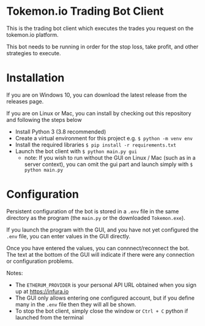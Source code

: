 # Tokemon.io Trading Bot Client

This is the trading bot client which executes the trades you request on the tokemon.io platform.

This bot needs to be running in order for the stop loss, take profit, and other strategies
to execute.

# Installation

If you are on Windows 10, you can download the latest release from the releases page.

If you are on Linux or Mac, you can install by checking out this repository and following
the steps below

- Install Python 3 (3.8 recommended)
- Create a virtual environment for this project e.g. `$ python -m venv env`
- Install the required libraries `$ pip install -r requirements.txt`
- Launch the bot client with `$ python main.py gui`
  - note: If you wish to run without the GUI on Linux / Mac (such as in a server
    context), you can omit the gui part and launch simply with `$ python main.py`

# Configuration

Persistent configuration of the bot is stored in a `.env` file in the same directory as the
program (the `main.py` or the downloaded `Tokemon.exe`).

If you launch the program with the GUI, and you have not yet configured the `.env` file, you
can enter values in the GUI directly.

Once you have entered the values, you can connnect/reconnect the bot. The text at the bottom of
the GUI will indicate if there were any connection or configuration problems.

Notes:
 * The `ETHERUM_PROVIDER` is your personal API URL obtained when you sign up at https://infura.io
 * The GUI only allows entering one configured account, but if you define many in the `.env` file
   then they will all be shown.
 * To stop the bot client, simply close the window or `Ctrl + C` python if launched from the terminal

